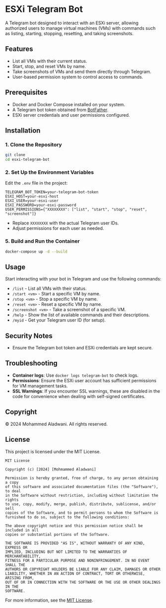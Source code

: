 # ESXi Telegram Bot

A Telegram bot designed to interact with an ESXi server, allowing authorized users to manage virtual machines (VMs) with commands such as listing, starting, stopping, resetting, and taking screenshots.

## Features
- List all VMs with their current status.
- Start, stop, and reset VMs by name.
- Take screenshots of VMs and send them directly through Telegram.
- User-based permission system to control access to commands.

## Prerequisites
- Docker and Docker Compose installed on your system.
- A Telegram bot token obtained from [BotFather](https://core.telegram.org/bots#botfather).
- ESXi server credentials and user permissions configured.

## Installation

### 1. Clone the Repository
```bash
git clone 
cd esxi-telegram-bot
```

### 2. Set Up the Environment Variables
Edit the `.env` file in the project:
```env
TELEGRAM_BOT_TOKEN=your-telegram-bot-token
ESXI_HOST=your-esxi-host
ESXI_USER=your-esxi-user
ESXI_PASSWORD=your-esxi-password
USER_PERMISSIONS={"XXXXXXXX": ["list", "start", "stop", "reset", "screenshot"]}
```
- Replace `XXXXXXXX` with the actual Telegram user IDs.
- Adjust permissions for each user as needed.


### 5. Build and Run the Container
```bash
docker-compose up -d --build
```

## Usage
Start interacting with your bot in Telegram and use the following commands:
- `/list` - List all VMs with their status.
- `/start <vm>` - Start a specific VM by name.
- `/stop <vm>` - Stop a specific VM by name.
- `/reset <vm>` - Reset a specific VM by name.
- `/screenshot <vm>` - Take a screenshot of a specific VM.
- `/help` - Show the list of available commands and their descriptions.
- `/myid` - Get your Telegram user ID (for setup).

## Security Notes
- Ensure the Telegram bot token and ESXi credentials are kept secure.

## Troubleshooting
- **Container logs**: Use `docker logs telegram-bot` to check logs.
- **Permissions**: Ensure the ESXi user account has sufficient permissions for VM management tasks.
- **SSL Warnings**: If you encounter SSL warnings, these are disabled in the code for convenience when dealing with self-signed certificates.



## Copyright
© 2024 Mohammed Aladwani. All rights reserved.

## License

This project is licensed under the MIT License.

```
MIT License

Copyright (c) [2024] [Mohmammed Aladwani]

Permission is hereby granted, free of charge, to any person obtaining a copy
of this software and associated documentation files (the "Software"), to deal
in the Software without restriction, including without limitation the rights
to use, copy, modify, merge, publish, distribute, sublicense, and/or sell
copies of the Software, and to permit persons to whom the Software is
furnished to do so, subject to the following conditions:

The above copyright notice and this permission notice shall be included in all
copies or substantial portions of the Software.

THE SOFTWARE IS PROVIDED "AS IS", WITHOUT WARRANTY OF ANY KIND, EXPRESS OR
IMPLIED, INCLUDING BUT NOT LIMITED TO THE WARRANTIES OF MERCHANTABILITY,
FITNESS FOR A PARTICULAR PURPOSE AND NONINFRINGEMENT. IN NO EVENT SHALL THE
AUTHORS OR COPYRIGHT HOLDERS BE LIABLE FOR ANY CLAIM, DAMAGES OR OTHER
LIABILITY, WHETHER IN AN ACTION OF CONTRACT, TORT OR OTHERWISE, ARISING FROM,
OUT OF OR IN CONNECTION WITH THE SOFTWARE OR THE USE OR OTHER DEALINGS IN THE
SOFTWARE.
```

For more information, see the [MIT License](https://opensource.org/licenses/MIT).

